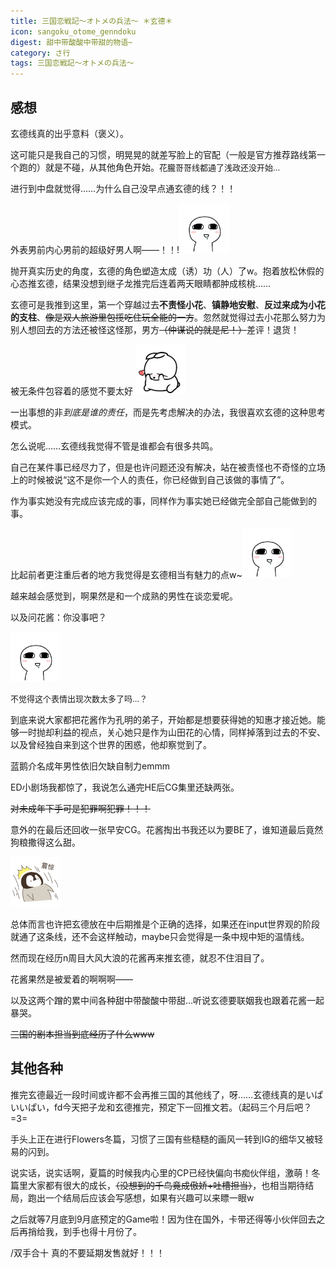 ```yaml
---
title: 三国恋戦記～オトメの兵法～ ＊玄德＊
icon: sangoku_otome_genndoku
digest: 甜中带酸酸中带甜的物语~
category: さ行
tags: 三国恋戦記～オトメの兵法～
---
```


## 感想

玄德线真的出乎意料（褒义）。

这可能只是我自己的习惯，明晃晃的就差写脸上的官配（一般是官方推荐路线第一个跑的）就是不碰，从其他角色开始。<font size="2">花朧哥哥线都通了浅政还没开始…</font>

进行到中盘就觉得……为什么自己没早点通玄德的线？！！

外表男前内心男前的超级好男人啊——！！!<img src="/assets/img/bq/qita/03.gif" width="80px">

抛开真实历史的角度，玄德的角色塑造太成（诱）功（人）了w。抱着放松休假的心态推玄德，结果没想到继子龙推完后连着两天眼睛都肿成核桃……

玄德可是我推到这里，第一个穿越过去**不责怪小花**、**镇静地安慰**、**反过来成为小花的支柱**、~~像是双人旅游里包揽吃住玩全能的一方~~。忽然就觉得过去小花那么努力为别人想回去的方法还被怪这怪那，男方~~（仲谋说的就是尼！）~~差评！退货！

被无条件包容着的感觉不要太好 <img src="/assets/img/bq/qita/06.gif" width="80px">

一出事想的非*到底是谁的责任*，而是先考虑解决的办法，我很喜欢玄德的这种思考模式。

怎么说呢……玄德线我觉得不管是谁都会有很多共鸣。

自己在某件事已经尽力了，但是也许问题还没有解决，站在被责怪也不奇怪的立场上的时候被说“这不是你一个人的责任，你已经做到自己该做的事情了”。

作为事实她没有完成应该完成的事，同样作为事实她已经做完全部自己能做到的事。

比起前者更注重后者的地方我觉得是玄德相当有魅力的点w~<img src="/assets/img/bq/qita/03.gif" width="80px">

越来越会感觉到，啊果然是和一个成熟的男性在谈恋爱呢。

以及问花酱：你没事吧？

 <img src="/assets/img/bq/qita/03.gif" width="80px">

<font size="2">不觉得这个表情出现次数太多了吗…？</font>

到底来说大家都把花酱作为孔明的弟子，开始都是想要获得她的知惠才接近她。能够一时抛却利益的视点，关心她只是作为山田花的心情，同样掉落到过去的不安、以及曾经独自来到这个世界的困惑，他却察觉到了。

蓝鹅介名成年男性依旧欠缺自制力emmm

ED小剧场我都惊了，我说怎么通完HE后CG集里还缺两张。

 ~~对未成年下手可是犯罪啊犯罪！！！~~



意外的在最后还回收一张早安CG。花酱掏出书我还以为要BE了，谁知道最后竟然狗粮撒得这么甜。

 <img src="/assets/img/bq/qita/22.jpg" width="80px">

总体而言也许把玄德放在中后期推是个正确的选择，如果还在input世界观的阶段就通了这条线，还不会这样触动，maybe只会觉得是一条中规中矩的温情线。

然而现在经历n周目大风大浪的花酱再来推玄德，就忍不住泪目了。

花酱果然是被爱着的啊啊啊——

以及这两个蹭的累中间各种甜中带酸酸中带甜…听说玄德要联姻我也跟着花酱一起暴哭。

 ~~三国的剧本担当到底经历了什么www~~

## 其他各种

推完玄德最近一段时间或许都不会再推三国的其他线了，呀……玄德线真的是いぱいいぱい，fd今天把子龙和玄德推完，预定下一回推文若。（起码三个月后吧？=3=

手头上正在进行Flowers冬篇，习惯了三国有些糙糙的画风一转到IG的细华又被轻易的闪到。

说实话，说实话啊，夏篇的时候我内心里的CP已经快偏向书痴伙伴组，激萌！冬篇里大家都有很大的成长，~~（没想到的千鸟竟成傲娇+吐槽担当）~~，也相当期待结局，跑出一个结局后应该会写感想，如果有兴趣可以来瞟一眼w

之后就等7月底到9月底预定的Game啦！因为住在国外，卡带还得等小伙伴回去之后再捎给我，到手也得十月份了。

/双手合十 真的不要延期发售就好！！！


​

​